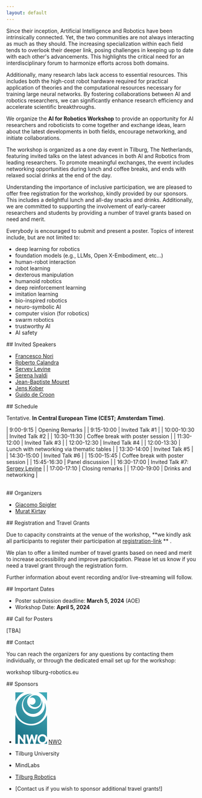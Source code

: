 ```yaml
---
layout: default
---
```


<div id="abstract" />
<p style='text-align: justify;'>

Since their inception, Artificial Intelligence and Robotics have been intrinsically connected. Yet, the two communities are not always interacting as much as they should. The increasing specialization within each field tends to overlook their deeper link, posing challenges in keeping up to date with each other's advancements. This highlights the critical need for an interdisciplinary forum to harmonize efforts across both domains.<br/>

Additionally, many research labs lack access to essential resources. This includes both the high-cost robot hardware required for practical application of theories and the computational resources necessary for training large neural networks. By fostering collaborations between AI and robotics researchers, we can significantly enhance research efficiency and accelerate scientific breakthroughs.<br/>

We organize the <b>AI for Robotics Workshop</b> to provide an opportunity for AI researchers and roboticists to come together and exchange ideas, learn about the latest developments in both fields, encourage networking, and initiate collaborations.<br/>

The workshop is organized as a one day event in Tilburg, The Netherlands, featuring invited talks on the latest advances in both AI and Robotics from leading researchers. To promote meaningful exchanges, the event includes networking opportunities during lunch and coffee breaks, and ends with relaxed social drinks at the end of the day.<br/>

Understanding the importance of inclusive participation, we are pleased to offer free registration for the workshop, kindly provided by our sponsors. This includes a delightful lunch and all-day snacks and drinks. Additionally, we are committed to supporting the involvement of early-career researchers and students by providing a number of travel grants based on need and merit.
</p>

Everybody is encouraged to submit and present a poster. Topics of interest include, but are not limited to:
* deep learning for robotics
* foundation models (e.g., LLMs, Open X-Embodiment, etc...)
* human-robot interaction
* robot learning
* dexterous manipulation
* humanoid robotics
* deep reinforcement learning
* imitation learning
* bio-inspired robotics
* neuro-symbolic AI
* computer vision (for robotics)
* swarm robotics
* trustworthy AI
* AI safety


<div id="invited_speakers" />
## Invited Speakers

* [Francesco Nori](https://scholar.google.com/citations?user=t3l8q6gAAAAJ)
* [Roberto Calandra](https://lasr.org/)
* [Servey Levine](https://people.eecs.berkeley.edu/~svlevine)
* [Serena Ivaldi](https://members.loria.fr/SIvaldi)
* [Jean-Baptiste Mouret](https://members.loria.fr/JBMouret/)
* [Jens Kober](http://www.jenskober.de)
* [Guido de Croon](http://www.bene-guido.eu/wordpress/)


<div id="schedule" />
## Schedule

Tentative. **In Central European Time (CEST; Amsterdam Time)**.

| 9:00-9:15  | Opening Remarks  |
| 9:15-10:00 | Invited Talk #1  |
| 10:00-10:30 | Invited Talk #2  |
| 10:30-11:30 | Coffee break with poster session |
| 11:30-12:00 | Invited Talk #3  |
| 12:00-12:30 | Invited Talk #4  |
| 12:00-13:30 | Lunch with networking via thematic tables |
| 13:30-14:00 | Invited Talk #5  |
| 14:30-15:00 | Invited Talk #6  |
| 15:00-15:45 | Coffee break with poster session  |
| 15:45-16:30 | Panel discussion  |
| 16:30-17:00 | Invited Talk #7: [Sergey Levine](https://people.eecs.berkeley.edu/~svlevine)  |
| 17:00-17:10 | Closing remarks  |
| 17:00-19:00 | Drinks and networking  |




<br />


<div id="organizers" />
## Organizers

* [Giacomo Spigler](http://www.spigler.net/giacomo)
* [Murat Kirtay](http://www.crossvalidate.me)


<div id="registration" />
## Registration and Travel Grants

Due to capacity constraints at the venue of the workshop, **we kindly ask all participants to register their participation at [registration-link](https://app.gomry.com/event/FymM05lNhqjfXlpddxgd) ** .

We plan to offer a limited number of travel grants based on need and merit to increase accessibility and improve participation. Please let us know if you need a travel grant through the registration form.

Further information about event recording and/or live-streaming will follow.



<div id="important_dates" />
## Important Dates

*   Poster submission deadline: **March 5, 2024** (AOE)
*   Workshop Date: **April 5, 2024**



<div id="submission_instructions" />
## Call for Posters

[TBA]








<div id="contact" />
## Contact

You can reach the organizers for any questions by contacting them individually, or through the dedicated email set up for the workshop:

workshop <at> tilburg-robotics.eu






<div id="Sponsors" />
## Sponsors

* ![NWO](assets/NWOlogo.png) [NWO](http://www.nwo.nl)
* Tilburg University
* MindLabs
* [Tilburg Robotics](https://www.tilburg-robotics.eu)

* [Contact us if you wish to sponsor additional travel grants!]





<!--
Text can be **bold**, _italic_, or ~~strikethrough~~.
![Octocat](https://github.githubassets.com/images/icons/emoji/octocat.png)
-->

